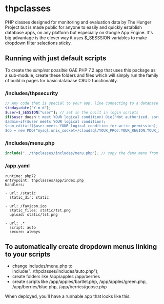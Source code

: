 # thpclasses
PHP classes designed for monitoring and evaluation data by The Hunger Project but is made public for anyone to easily and quickly establish database apps, on any platform but especially on Google App Engine. It's big advantage is the clever way it uses $_SESSSION variables to make dropdown filter selections sticky.

## Running with just default scripts

To create the *simplest possible* GAE PHP 7.2 app that uses this package as a sub-module, create these folders and files which will simply run the family of build in pages for basic database CRUD functionality.

### /includes/thpsecurity

```php
// Any code that is special to your app, like connecting to a database or setting variables used throughout
$today=date("Y-m-d");
$user=$_SESSION["user"]; // set in the built in login scripts
if($user doesn't meet YOUR logical condition) Die("Not authorized, sorry"); 
$admin=if($user meets YOUR logical condition);
$can_edit=if($user meets YOUR logical condition for write permission);
$db = new PDO("mysql:unix_socket=/cloudsql/YOUR_PROJ:YOUR_REGION:YOUR_INSTANCE","YOUR_USER","YOUR_PWD")
```

### /includes/menu.php
```php
include("../thpclasses/includes/menu.php"); // copy the demo menu from the classes
```

### /app.yaml
```
runtime: php72
entrypoint: thpclasses/app/index.php
handlers:

- url: /static
  static_dir: static

- url: /favicon.ico
  static_files: static/tst.png
  upload: static/tst.png

- url: .*
  script: auto
  secure: always
```

## To automatically create dropdown menus linking to your scripts

* change includes/menu.php to include("../thpclasses/includes/auto.php");
* create folders like /app/apples /app/berries
* create scripts like /app/apples/bartlet.php, /app/apples/green.php, /app/berries/blue.php, /app/berries/goose.php

When deployed, you'll have a runnable app that looks like this:

